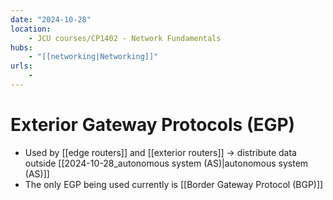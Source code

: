 ```yaml
---
date: "2024-10-28"
location: 
    - JCU courses/CP1402 - Network Fundamentals
hubs: 
    - "[[networking|Networking]]"
urls:
    - 
---
```


# Exterior Gateway Protocols (EGP)
+ Used by [[edge routers]] and [[exterior routers]] -> distribute data outside [[2024-10-28_autonomous system (AS)|autonomous system (AS)]]
+ The only EGP being used currently is [[Border Gateway Protocol (BGP)]]

